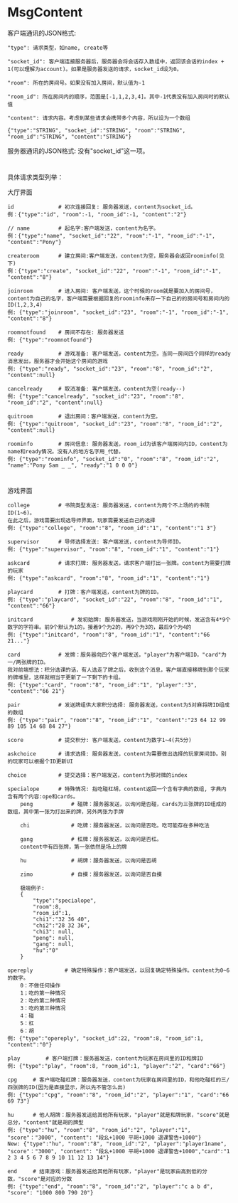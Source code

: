 # MsgContent

客户端通讯的JSON格式:

    "type": 请求类型，如name, create等

    "socket_id": 客户端连接服务器后，服务器会将会话存入数组中，返回该会话的index + 1(可以理解为account)。如果是服务器发送的请求，socket_id设为0。

    "room": 所在的房间号。如果没有加入房间，默认值为-1

    "room_id": 所在房间内的顺序，范围是[-1,1,2,3,4]。其中-1代表没有加入房间时的默认值

    "content": 请求内容。考虑到某些请求会携带多个内容，所以设为一个数组

    {"type":"STRING", "socket_id":"STRING", "room":"STRING", "room_id":"STRING", "content":"STRING"}

服务器通讯的JSON格式:
    没有"socket_id"这一项。


#
具体请求类型列举：

大厅界面

    id              # 初次连接回复: 服务器发送，content为socket_id。
    例：{"type":"id", "room":-1, "room_id":-1, "content":"2"}

    // name			# 起名字:客户端发送，content为名字。
    例：{"type":"name", "socket_id":"22", "room":"-1", "room_id":"-1", "content":"Pony"}

	createroom		# 建立房间:客户端发送，content为空，服务器会返回roominfo(见下)
    例：{"type":"create", "socket_id":"22", "room":"-1", "room_id":"-1", "content":"8"}

	joinroom		# 进入房间: 客户端发送，这个时候的room就是要加入的房间号，content为自己的名字，客户端需要根据回复的roominfo来存一下自己的的房间号和房间内的ID(1,2,3,4)
    例: {"type":"joinroom", "socket_id":"23", "room":"-1", "room_id":"-1", "content":"8"}

    roomnotfound    # 房间不存在: 服务器发送
    例: {"type":"roomnotfound"}
    
	ready   		# 游戏准备: 客户端发送，content为空。当同一房间四个同样的ready消息发出，服务器才会开始这个房间的游戏
    例: {"type":"ready", "socket_id":"23", "room":"8", "room_id":"2", "content":null}

    cancelready     # 取消准备: 客户端发送，content为空(ready--)
    例: {"type":"cancelready", "socket_id":"23", "room":"8", "room_id":"2", "content":null}

	quitroom		# 退出房间：客户端发送，content为空。
    例: {"type":"quitroom", "socket_id":"23", "room":"8", "room_id":"2", "content":null}
    
    roominfo        # 房间信息: 服务器发送，room_id为该客户端房间内ID，content为name和ready情况。没有人的地方名字用_代替。
    例: {"type":"roominfo", "socket_id":"0", "room":"8", "room_id":"2", "name":"Pony Sam _ _", "ready":"1 0 0 0"}
    
#
游戏界面

    college         # 书院类型发送: 服务器发送，content为两个不上场的的书院ID(1~6)。
    在此之后，游戏需要出现选导师界面，玩家需要发送自己的选择
    例: {"type":"college", "room":"8", "room_id":"1", "content":"1 3"}
    
    supervisor      # 导师选择发送: 客户端发送，content为导师ID。
    例: {"type":"supervisor", "room":"8", "room_id":"1", "content":"1"}

    askcard         # 请求打牌: 服务器发送，请求客户端打出一张牌。content为需要打牌的玩家
    例: {"type":"askcard", "room":"8", "room_id":"1", "content":"1"}

    playcard		# 打牌：客户端发送，content为牌的ID。
    例: {"type":"playcard", "socket_id":"22", "room":"8", "room_id":"1", "content":"66"}

    initcard            # 发初始牌: 服务器发送，当游戏刚刚开始的时候，发送含有4*9个数字的字符串。前9个默认为1的，接着9个为2的，再9个为3的，最后9个为4的
    例: {"type":"initcard", "room":"8", "room_id":"1", "content":"66 21..."}

    card            # 发牌：服务器向四个客户端发送，"player"为客户端ID，"card"为一/两张牌的ID。
    我对前端想法：积分选课的话，有人选走了牌之后，收到这个消息，客户端直接移牌到那个玩家的牌堆里，这样就相当于更新了一下剩下的卡组。
    例: {"type":"card", "room":"8", "room_id":"1", "player":"3", "content":"66 21"}

    pair            # 发送牌组供大家积分选择: 服务器发送，content为5对麻将牌ID组成的数组
    例: {"type":"pair", "room":"8", "room_id":"1", "content":"23 64 12 99 89 105 14 68 84 27"}

    score           # 提交积分: 客户端发送，content为数字1~4(共5分)

    askchoice       # 请求选择: 服务器发送，content为需要做出选择的玩家房间ID。别的玩家可以根据个ID更新UI

    choice          # 提交选择：客户端发送，content为那对牌的index

    specialope      # 特殊情况: 指吃碰杠胡，content返回一个含有字典的数组, 字典内含有两个内容:ope和cards。
        peng    		# 碰牌：服务器发送，以询问是否碰，cards为三张牌的ID组成的数组，其中第一张为打出来的牌，另外两张为手牌

        chi         	# 吃牌：服务器发送，以询问是否吃。吃可能存在多种吃法

	    gang        	# 杠牌：服务器发送，以询问是否杠。
        content中有四张牌，第一张依然是场上的牌

	    hu  			# 胡牌：服务器发送，以询问是否胡

	    zimo			# 自摸：服务器发送，以询问是否自摸

        极端例子:
        {
            "type":"specialope",
            "room":8,
            "room_id":1,
            "chi1":"32 36 40",
            "chi2":"28 32 36",
            "chi3": null,
            "peng": null,
            "gang": null,
            "hu":"0"
        }

    opereply          # 确定特殊操作：客户端发送，以回复确定特殊操作。content为0~6的数字。
        0：不做任何操作
        1；吃的第一种情况
        2：吃的第二种情况
        3：吃的第三种情况
        4：碰
        5：杠
        6：胡
    例: {"type":"opereply", "socket_id":22, "room":8, "room_id":1, "content":"0"}

	play		# 客户端打牌：服务器发送，content为玩家在房间里的ID和牌ID
    例: {"type":"play", "room":8, "room_id":1, "player":"2", "card":"66"}

	cpg    	# 客户端吃碰杠牌：服务器发送，content为玩家在房间里的ID，和他吃碰杠的三/四张牌的ID(因为是直接显示，所以先不管怎么出)
    例: {"type":"cpg", "room":"8", "room_id":"2", "player":"1", "card":"66 69 73"}

	hu     	# 他人胡牌：服务器发送给其他所有玩家，"player"就是和牌玩家，"score"就是总分，"content"就是胡的牌型
    例: {"type":"hu", "room":"8", "room_id":"2", "player":"1", "score"："3000", "content": "段幺+1000 平胡+1000 退课警告+1000"}
    New: {"type":"hu", "room":"8", "room_id":"2", "player":"player1name", "score"："3000", "content": "段幺+1000 平胡+1000 退课警告+1000","card":"1 2 3 4 5 6 7 8 9 10 11 12 13 14"}

    end     # 结束游戏：服务器发送给其他所有玩家，"player"是玩家由高到低的分数，"score"是对应的分数
    例: {"type":"end", "room":"8", "room_id":"2", "player":"c a b d", "score": "1000 800 790 20"}
